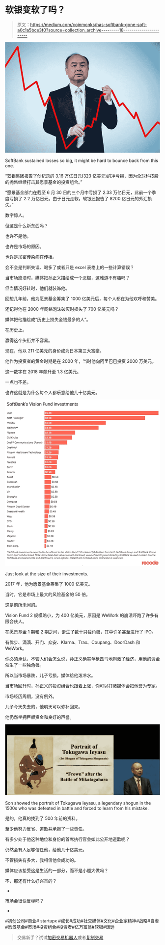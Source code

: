 # 软银变软了吗？

> 原文：<https://medium.com/coinmonks/has-softbank-gone-soft-a0c1a5bce3f0?source=collection_archive---------18----------------------->

![](img/fbe4338e722f639df74b7e8f77df9824.png)

SoftBank sustained losses so big, it might be hard to bounce back from this one.

“软银集团报告了创纪录的 3.16 万亿日元(323 亿美元)的净亏损，因为全球科技股的抛售继续打击其愿景基金的投资组合。”

“愿景基金部门在截至 6 月 30 日的三个月中亏损了 2.33 万亿日元，此前一个季度亏损了 2.2 万亿日元。由于日元走软，软银还报告了 8200 亿日元的外汇损失。”

数字惊人。

但这是什么新东西吗？

也许不是他。

也许是市场的原因。

也许是加密传染病在传播。

会不会是判断失误、喝多了或者只是 excel 表格上的一些计算错误？

当市场崩溃时，媒体把孙正义描绘成一个恶棍，这难道不有趣吗？

但当情况好转时，他们就装饰他。

回想几年前，他为愿景基金筹集了 1000 亿美元后，每个人都在为他欢呼和赞美。

还记得他在 2000 年网络泡沫破灭时损失了 700 亿美元吗？

媒体把他描绘成“历史上损失金钱最多的人”。

在历史上。

赢得这个头衔并不容易。

现在，他以 211 亿美元的身价成为日本第三大富豪。

他作为投资者的黄金时期是在 2000 年，当时他向阿里巴巴投资 2000 万美元。

这一数字在 2018 年飙升至 1.3 亿美元。

一点也不差。

也许这就是为什么每个人都乐意给他几十亿美元。

![](img/7d8288d8bdcf3a43b3a629b9ebcf4f44.png)

Just look at the size of their investments.

2017 年，他为愿景基金筹集了 1000 亿美元。

当时，它是市场上最大的风险基金的 50 倍。

这是前所未闻的。

Vision Fund 2 规模略小，为 400 亿美元，原因是 WeWork 的崩溃吓跑了许多有限合伙人。

在愿景基金 1 期和 2 期之间，诞生了数十只独角兽，其中许多甚至进行了 IPO。

有优步、滴滴、开门、众安、Klarna、Trax、Coupang、DoorDash 和 WeWork。

你必须承认，不管人们会怎么说，孙正义确实单枪匹马地刺激了经济，用他的资金催生了一些独角兽。

所以当市场暴跌，儿子亏损，媒体给他泼冷水。

当市场回升时，孙正义的投资组合也跟着上涨，你可以打赌媒体会把他誉为专家。

市场经历周期，没有例外。

儿子今天失去的，他明天可以弥补回来。

他仍然坐拥巨额资金和良好的声誉。

![](img/828baaf043ffe75bd435ff094f8c1547.png)

Son showed the portrait of Tokugawa Ieyasu, a legendary shogun in the 1500s who was defeated in battle and forced to learn from his mistake.

是的，他真的找到了 500 年前的资料。

至少他努力反省、道歉并承担了一些责任。

有多少处于他这种地位和身份的首席执行官会如此公开地道歉呢？

仍然会有人足够信任他，给他几十亿美元。

不管损失有多大，我相信他会成功的。

媒体应该接受这是生活的一部分，而不是小题大做吗？

不，那还有什么好兴奋的？

-

市场会很快反弹吗？

-

#初创公司#商业# startupx #成长#成功#社交媒体#文化#企业家精神#战略#自虐#愿景基金#市场#投资组合#投资者#亿万富翁#软银#谦逊

> 交易新手？试试[加密交易机器人](/coinmonks/crypto-trading-bot-c2ffce8acb2a)或者[复制交易](/coinmonks/top-10-crypto-copy-trading-platforms-for-beginners-d0c37c7d698c)